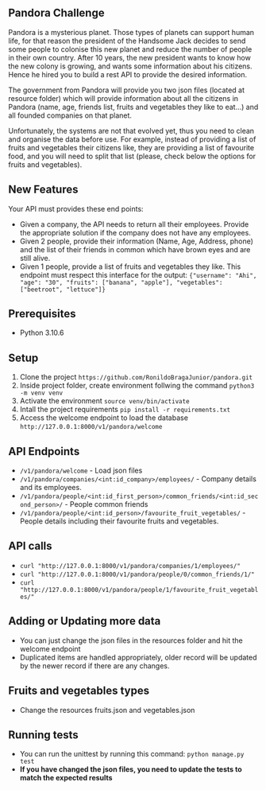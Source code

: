 ## Pandora Challenge
Pandora is a mysterious planet. Those types of planets can support human life, for that reason the president of the Handsome Jack decides to send some people to colonise this new planet and reduce the number of people in their own country. After 10 years, the new president wants to know how the new colony is growing, and wants some information about his citizens. Hence he hired you to build a rest API to provide the desired information.

The government from Pandora will provide you two json files (located at resource folder) which will provide information about all the citizens in Pandora (name, age, friends list, fruits and vegetables they like to eat...) and all founded companies on that planet.

Unfortunately, the systems are not that evolved yet, thus you need to clean and organise the data before use. For example, instead of providing a list of fruits and vegetables their citizens like, they are providing a list of favourite food, and you will need to split that list (please, check below the options for fruits and vegetables).

## New Features
Your API must provides these end points:
- Given a company, the API needs to return all their employees. Provide the appropriate solution if the company does not have any employees.
- Given 2 people, provide their information (Name, Age, Address, phone) and the list of their friends in common which have brown eyes and are still alive.
- Given 1 people, provide a list of fruits and vegetables they like. This endpoint must respect this interface for the output: `{"username": "Ahi", "age": "30", "fruits": ["banana", "apple"], "vegetables": ["beetroot", "lettuce"]}`

## Prerequisites
- Python 3.10.6


## Setup
1. Clone the project `https://github.com/RonildoBragaJunior/pandora.git`
2. Inside project folder, create environment follwing the command
`python3 -m venv venv`
3. Activate the environment
`source venv/bin/activate`
4. Intall the project requirements
`pip install -r requirements.txt`
5. Access the welcome endpoint to load the database
`http://127.0.0.1:8000/v1/pandora/welcome`

## API Endpoints
- `/v1/pandora/welcome` - Load json files
- `/v1/pandora/companies/<int:id_company>/employees/` - Company details and its employees.
- `/v1/pandora/people/<int:id_first_person>/common_friends/<int:id_second_person>/` - People common friends
- `/v1/pandora/people/<int:id_person>/favourite_fruit_vegetables/` - People details including their favourite fruits and vegetables.

## API calls
- `curl "http://127.0.0.1:8000/v1/pandora/companies/1/employees/"`
- `curl "http://127.0.0.1:8000/v1/pandora/people/0/common_friends/1/"`
- `curl "http://127.0.0.1:8000/v1/pandora/people/1/favourite_fruit_vegetables/"`

## Adding or Updating more data
- You can just change the json files in the resources folder and hit the welcome endpoint
- Duplicated items are handled appropriately, older record will be updated by the newer record if there are any changes.

## Fruits and vegetables types
- Change the resources fruits.json and vegetables.json

## Running tests
- You can run the unittest by running this command: `python manage.py test`
- **If you have changed the json files, you need to update the tests to match the expected results**
